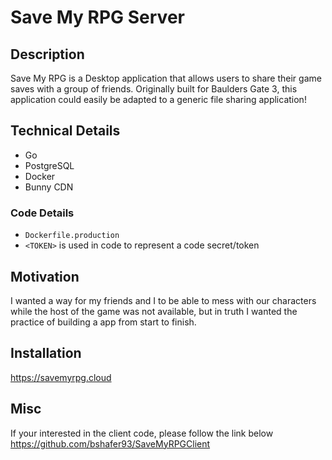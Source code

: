 # Save My RPG Server

## Description

Save My RPG is a Desktop application that allows users to share their game saves with a group of friends. Originally built for Baulders Gate 3, this application could easily be adapted to a generic file sharing application!

## Technical Details

* Go
* PostgreSQL
* Docker
* Bunny CDN

### Code Details


* `Dockerfile.production`
* `<TOKEN>` is used in code to represent a code secret/token

## Motivation

I wanted a way for my friends and I to be able to mess with our characters while the host of the game was not available, but in truth I wanted the practice of building a app from start to finish.

## Installation

https://savemyrpg.cloud

## Misc

If your interested in the client code, please follow the link below
<br>
https://github.com/bshafer93/SaveMyRPGClient